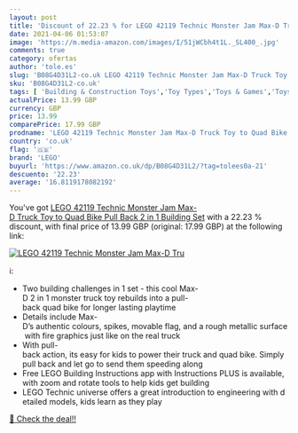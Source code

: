 ```yaml
---
layout: post
title: 'Discount of 22.23 % for LEGO 42119 Technic Monster Jam Max-D Tru'
date: 2021-04-06 01:53:07
image: 'https://m.media-amazon.com/images/I/51jWCbh4t1L._SL400_.jpg'
comments: true
category: ofertas
author: 'tole.es'
slug: 'B08G4D31L2-co.uk LEGO 42119 Technic Monster Jam Max-D Truck Toy to Quad...'
sku: 'B08G4D31L2-co.uk'
tags: [ 'Building & Construction Toys','Toy Types','Toys & Games','Toys Store','lego', ]
actualPrice: 13.99 GBP
currency: GBP
price: 13.99
comparePrice: 17.99 GBP
prodname: 'LEGO 42119 Technic Monster Jam Max-D Truck Toy to Quad Bike Pull Back 2 in 1 Building Set'
country: 'co.uk'
flag: '🇬🇧'
brand: 'LEGO'
buyurl: 'https://www.amazon.co.uk/dp/B08G4D31L2/?tag=tolees0a-21'
descuento: '22.23'
average: '16.8119178082192'
---
```


You've got [LEGO 42119 Technic Monster Jam Max-D Truck Toy to Quad Bike Pull Back 2 in 1 Building Set](https://www.amazon.co.uk/dp/B08G4D31L2/?tag=tolees0a-21) with a  22.23 % discount, with final price of 13.99 GBP (original: 17.99 GBP) at the following link:

[![LEGO 42119 Technic Monster Jam Max-D Tru](https://m.media-amazon.com/images/I/51jWCbh4t1L._SL400_.jpg)](https://www.amazon.co.uk/dp/B08G4D31L2/?tag=tolees0a-21)

ℹ️:

- Two building challenges in 1 set - this cool Max-D 2 in 1 monster truck toy rebuilds into a pull-back quad bike for longer lasting playtime
- Details include Max-D’s authentic colours, spikes, movable flag, and a rough metallic surface with fire graphics just like on the real truck
- With pull-back action, its easy for kids to power their truck and quad bike. Simply pull back and let go to send them speeding along
- Free LEGO Building Instructions app with Instructions PLUS is available, with zoom and rotate tools to help kids get building
- LEGO Technic universe offers a great introduction to engineering with detailed models, kids learn as they play

[🛒 Check the deal!!](https://www.amazon.co.uk/dp/B08G4D31L2/?tag=tolees0a-21)
